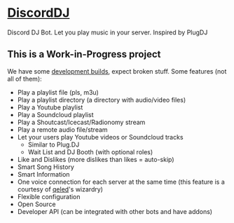 # [DiscordDJ](http://guichaguri.github.io/DiscordDJ/)
Discord DJ Bot. Let you play music in your server. Inspired by PlugDJ

## This is a Work-in-Progress project

We have some [development builds](https://github.com/Guichaguri/DiscordDJ/releases), expect broken stuff.
Some features (not all of them):

* Play a playlist file (pls, m3u)
* Play a playlist directory (a directory with audio/video files)
* Play a Youtube playlist
* Play a Soundcloud playlist
* Play a Shoutcast/Icecast/Radionomy stream
* Play a remote audio file/stream
* Let your users play Youtube videos or Soundcloud tracks
  * Similar to Plug.DJ
  * Wait List and DJ Booth (with optional roles)
* Like and Dislikes (more dislikes than likes = auto-skip)
* Smart Song History
* Smart Information
* One voice connection for each server at the same time (this feature is a courtesy of [qeled](https://github.com/qeled)'s wizardry)
* Flexible configuration
* Open Source
* Developer API (can be integrated with other bots and have addons)
